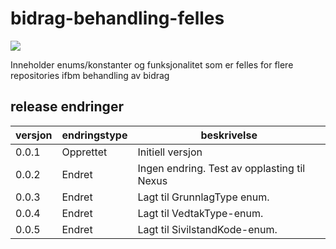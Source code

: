 # bidrag-behandling-felles

![](https://github.com/navikt/bidrag-behandling-felles/workflows/maven%20deploy/badge.svg)

Inneholder enums/konstanter og funksjonalitet som er felles for flere repositories ifbm behandling av bidrag

## release endringer

| versjon | endringstype | beskrivelse                                 |
|---------|--------------|---------------------------------------------|
| 0.0.1   | Opprettet    | Initiell versjon                            |
| 0.0.2   | Endret       | Ingen endring. Test av opplasting til Nexus |
| 0.0.3   | Endret       | Lagt til GrunnlagType enum.                 |
| 0.0.4   | Endret       | Lagt til VedtakType-enum.                   |
| 0.0.5   | Endret       | Lagt til SivilstandKode-enum.               |
